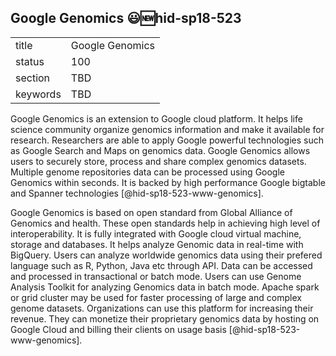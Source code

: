 ## Google Genomics 😃:new:hid-sp18-523


|          |                 |
| -------- | --------------- |
| title    | Google Genomics |
| status   | 100             |
| section  | TBD             |
| keywords | TBD             |




Google Genomics is an extension to Google cloud platform.
 It helps life science community organize genomics information and 
make it available for research. Researchers are able to apply Google 
powerful technologies such as Google Search and Maps on genomics data.
 Google Genomics allows users to securely store, process and share 
complex genomics datasets. Multiple genome repositories 
data can be processed using Google Genomics within seconds. It is 
backed by high performance Google bigtable and Spanner 
technologies [@hid-sp18-523-www-genomics]. 

Google Genomics is based on open standard from Global Alliance of Genomics 
and health. These open standards help in achieving high level of 
interoperability. It is fully integrated with Google cloud virtual machine, 
storage and databases. It helps analyze Genomic data 
in real-time with BigQuery. Users can analyze worldwide genomics 
data using their prefered language such as R, Python, Java etc through API.
 Data can be accessed and processed in transactional or batch mode.
 Users can use Genome Analysis Toolkit for analyzing Genomics data in batch 
 mode. Apache spark or grid cluster may be used for faster processing of
large and complex genome datasets. Organizations can use this platform 
for increasing their revenue. They can monetize their proprietary genomics 
data by hosting on Google Cloud and billing their clients 
on usage basis [@hid-sp18-523-www-genomics].
